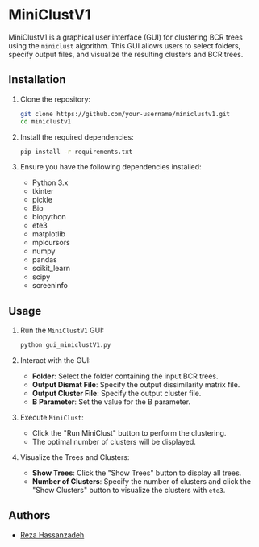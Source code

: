 # MiniClustV1

MiniClustV1 is a graphical user interface (GUI) for clustering BCR trees using the `miniclust` algorithm. This GUI allows users to select folders, specify output files, and visualize the resulting clusters and BCR trees.

## Installation

1. Clone the repository:
    ```bash
    git clone https://github.com/your-username/miniclustv1.git
    cd miniclustv1
    ```

2. Install the required dependencies:
    ```bash
    pip install -r requirements.txt
    ```

3. Ensure you have the following dependencies installed:
    - Python 3.x
    - tkinter
    - pickle
    - Bio
    - biopython
    - ete3
    - matplotlib
    - mplcursors
    - numpy
    - pandas
    - scikit_learn
    - scipy
    - screeninfo

## Usage

1. Run the `MiniClustV1` GUI:
    ```bash
    python gui_miniclustV1.py
    ```

2. Interact with the GUI:
    - **Folder**: Select the folder containing the input BCR trees.
    - **Output Dismat File**: Specify the output dissimilarity matrix file.
    - **Output Cluster File**: Specify the output cluster file.
    - **B Parameter**: Set the value for the B parameter.

3. Execute `MiniClust`:
    - Click the "Run MiniClust" button to perform the clustering.
    - The optimal number of clusters will be displayed.

4. Visualize the Trees and Clusters:
    - **Show Trees**: Click the "Show Trees" button to display all trees.
    - **Number of Clusters**: Specify the number of clusters and click the "Show Clusters" button to visualize the clusters with `ete3`.


## Authors

- [Reza Hassanzadeh](https://github.com/Reza-HZ)


